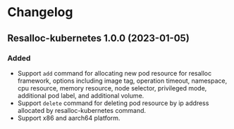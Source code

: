 # Changelog

## Resalloc-kubernetes 1.0.0 (2023-01-05)

### Added
- Support `add` command for allocating new pod resource for resalloc framework, options including image tag, 
  operation timeout, namespace, cpu resource, memory resource, node selector, privileged mode, additional pod label, and additional volume. 
- Support `delete` command for deleting pod resource by ip address allocated by resalloc-kubernetes command.
- Support x86 and aarch64 platform.
